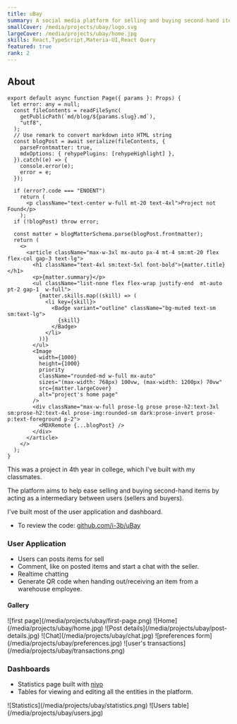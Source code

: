 ```yaml
---
title: uBay
summary: A social media platform for selling and buying second-hand items.
smallCover: /media/projects/ubay/logo.svg
largeCover: /media/projects/ubay/home.jpg
skills: React,TypeScript,Materia-UI,React Query
featured: true
rank: 2
---
```


## About

```tsx:App.tsx showLineNumbers {1,3-4}
export default async function Page({ params }: Props) {
 let error: any = null;
  const fileContents = readFileSync(
    getPublicPath(`md/blog/${params.slug}.md`),
    "utf8",
  );
  // Use remark to convert markdown into HTML string
  const blogPost = await serialize(fileContents, {
    parseFrontmatter: true,
    mdxOptions: { rehypePlugins: [rehypeHighlight] },
  }).catch((e) => {
    console.error(e);
    error = e;
  });

  if (error?.code === "ENOENT")
    return (
      <p className="text-center w-full mt-20 text-4xl">Project not Found</p>
    );
  if (!blogPost) throw error;

  const matter = blogMatterSchema.parse(blogPost.frontmatter);
  return (
    <>
      <article className="max-w-3xl mx-auto px-4 mt-4 sm:mt-20 flex flex-col gap-3 text-lg">
        <h1 className="text-4xl sm:text-5xl font-bold">{matter.title}</h1>
        <p>{matter.summary}</p>
        <ul className="list-none flex flex-wrap justify-end  mt-auto pt-2 gap-1  w-full">
          {matter.skills.map((skill) => (
            <li key={skill}>
              <Badge variant="outline" className="bg-muted text-sm sm:text-lg">
                {skill}
              </Badge>
            </li>
          ))}
        </ul>
        <Image
          width={1000}
          height={1000}
          priority
          className="rounded-md w-full mx-auto"
          sizes="(max-width: 768px) 100vw, (max-width: 1200px) 70vw"
          src={matter.largeCover}
          alt="project's home page"
        />
        <div className="max-w-full prose-lg prose prose-h2:text-3xl sm:prose-h2:text-4xl prose-img:rounded-sm dark:prose-invert prose-p:text-foreground p-2">
          <MDXRemote {...blogPost} />
        </div>
      </article>
    </>
  );
}
```

This was a project in 4th year in college, which I've built with my classmates.

The platform aims to help ease selling and buying second-hand items by acting as a intermediary between users (sellers and buyers).

I've built most of the user application and dashboard.

- To review the code: [github.com/i-3b/uBay](https://github.com/i-3b/uBay)

### User Application

- Users can posts items for sell
- Comment, like on posted items and start a chat with the seller.
- Realtime chatting
- Generate QR code when handing out/receiving an item from a warehouse employee.

#### Gallery

<div className="grid md:grid-cols-2 [&_img]:m-0 gap-1">![first page](/media/projects/ubay/first-page.png)
![Home](/media/projects/ubay/home.jpg)
![Post details](/media/projects/ubay/post-details.jpg)
![Chat](/media/projects/ubay/chat.jpg)
![preferences form](/media/projects/ubay/preferences.jpg)
![user's transactions](/media/projects/ubay/transactions.png)</div>

### Dashboards

- Statistics page built with [nivo](https://nivo.rocks/)
- Tables for viewing and editing all the entities in the platform.

<div className="grid gap-1 [&_img]:m-0">![Statistics](/media/projects/ubay/statistics.png)
![Users table](/media/projects/ubay/users.jpg)</div>
